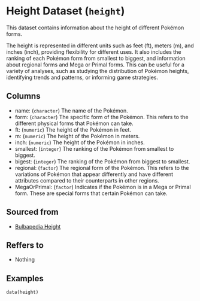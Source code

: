 # Height Dataset (`height`)

This dataset contains information about the height of different Pokémon forms.


The height is represented in different units such as feet (ft), meters (m), and inches (inch),
providing flexibility for different uses.
It also includes the ranking of each Pokémon form from smallest to biggest, and information about
regional forms and Mega or Primal forms.
This can be useful for a variety of analyses, such as studying the distribution of Pokémon heights,
identifying trends and patterns, or informing game strategies.


## Columns
  - name: (`character`) The name of the Pokémon.
  - form: (`character`) The specific form of the Pokémon. This refers to the different physical forms that Pokémon can take.
  - ft: (`numeric`) The height of the Pokémon in feet.
  - m: (`numeric`) The height of the Pokémon in meters.
  - inch: (`numeric`) The height of the Pokémon in inches.
  - smallest: (`integer`) The ranking of the Pokémon from smallest to biggest.
  - bigest: (`integer`) The ranking of the Pokémon from biggest to smallest.
  - regional: (`factor`) The regional form of the Pokémon. This refers to the variations of Pokémon that appear differently and have different attributes compared to their counterparts in other regions.
  - MegaOrPrimal: (`factor`) Indicates if the Pokémon is in a Mega or Primal form. These are special forms that certain Pokémon can take.

## Sourced from
  - [Bulbapedia Height](https://bulbapedia.bulbagarden.net/wiki/List_of_Pok%C3%A9mon_by_height)

## Reffers to
  - Nothing

## Examples
```
data(height)
```
